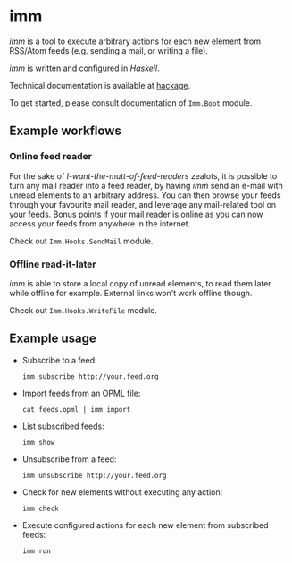 # imm

*imm* is a tool to execute arbitrary actions for each new element from RSS/Atom feeds (e.g. sending a mail, or writing a file).

*imm* is written and configured in *Haskell*.

Technical documentation is available at [hackage][1].

To get started, please consult documentation of `Imm.Boot` module.


## Example workflows

### Online feed reader

For the sake of *I-want-the-mutt-of-feed-readers* zealots, it is possible to turn any mail reader into a feed reader, by having *imm* send an e-mail with unread elements to an arbitrary address.
You can then browse your feeds through your favourite mail reader, and leverage any mail-related tool on your feeds.
Bonus points if your mail reader is online as you can now access your feeds from anywhere in the internet.

Check out `Imm.Hooks.SendMail` module.

### Offline read-it-later

*imm* is able to store a local copy of unread elements, to read them later while offline for example. External links won't work offline though.

Check out `Imm.Hooks.WriteFile` module.


## Example usage

- Subscribe to a feed:

  ```
  imm subscribe http://your.feed.org
  ```
- Import feeds from an OPML file:

  ```
  cat feeds.opml | imm import
  ```
- List subscribed feeds:

  ```
  imm show
  ```
- Unsubscribe from a feed:

  ```
  imm unsubscribe http://your.feed.org
  ```
- Check for new elements without executing any action:

  ```
  imm check
  ```
- Execute configured actions for each new element from subscribed feeds:

  ```
  imm run
  ```
[1]: http://hackage.haskell.org/package/imm
